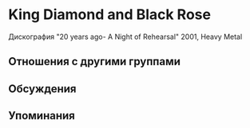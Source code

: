 # King Diamond and Black Rose

Дискография
"20 years ago- A Night of Rehearsal" 2001, Heavy Metal

## Отношения с другими группами


## Обсуждения


## Упоминания

